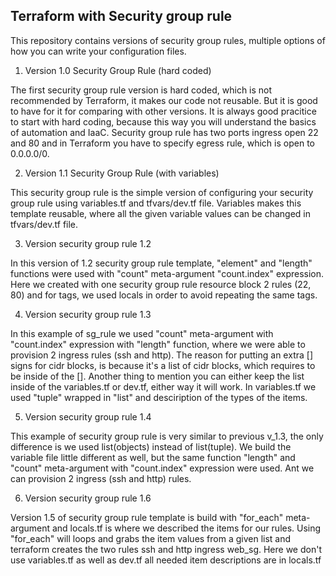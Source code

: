 ## Terraform with Security group rule

This repository contains versions of security group rules, multiple options of how you can write your configuration files.

1. Version 1.0 Security Group Rule (hard coded) 

The first security group rule version is hard coded, which is not recommended by Terraform, it makes our code not reusable. But it is good to have for it for comparing with other versions. It is always good pracitice to start with hard coding, because this way you will understand the basics of automation and IaaC. Security group rule has two ports ingress open 22 and 80 and in Terraform you have to specify egress rule, which is open to 0.0.0.0/0.

2. Version 1.1 Security Group Rule (with variables)

This security group rule is the simple version of configuring your security group
rule using variables.tf and tfvars/dev.tf file. Variables makes this template
reusable, where all the given variable values can be changed in tfvars/dev.tf file.

3. Version security group rule 1.2

In this version of 1.2 security group rule template, "element" and "length" functions were used with "count" meta-argument "count.index" expression. Here we created with one security group rule resource block 2 rules (22, 80) and for tags, we used locals in order to avoid repeating the same tags.

4. Version security group rule 1.3

In this example of sg_rule we used "count" meta-argument with "count.index" expression with "length" function, where we were able to provision 2 ingress rules (ssh and http). The reason for putting an extra [] signs for cidr blocks, is because it's a list of cidr blocks, which requires to be inside of the []. Another thing to mention you can either keep the list inside of the variables.tf or dev.tf, either way it will work. In variables.tf we used "tuple" wrapped in "list" and desciription of the types of the items.

5. Version security group rule 1.4

This example of security group rule is very similar to previous v_1.3, the only
difference is we used list(objects) instead of list(tuple). We build the variable file little different as well, but the same function "length" and "count" meta-argument with "count.index" expression were used. Ant we can provision 2 ingress (ssh and http) rules.

6. Version security group rule 1.6

Version 1.5 of security group rule template is build with "for_each" meta-argument and locals.tf is where we described the items for our rules. Using "for_each" will loops and grabs the item values from a given list and terraform creates the two rules ssh and http ingress web_sg. Here we don't use variables.tf as well as dev.tf all needed item descriptions are in locals.tf